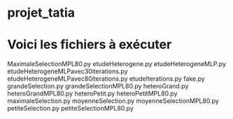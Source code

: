 # projet_tatia
# Voici les fichiers à exécuter

MaximaleSelectionMPL80.py
etudeHeterogene.py
etudeHeterogeneMLP.py
etudeHeterogeneMLPavec30iterations.py
etudeHeterogeneMLPavec80iterations.py
etudeIterations.py
fake.py
grandeSelection.py
grandeSelectionMPL80.py
heteroGrand.py
heteroGrandMPL80.py
heteroPetit.py
heteroPetitMPL80.py
maximaleSelection.py
moyenneSelection.py
moyenneSelectionMPL80.py
petiteSelection.py
petiteSelectionMPL80.py
